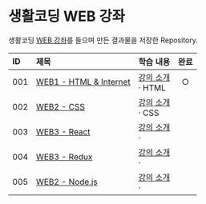 # 생활코딩 WEB 강좌

생활코딩 [WEB 강좌](https://opentutorials.org/course/3083)를 들으며 만든 결과물을 저장한 Repository.


|ID|제목|학습 내용|완료|
|:---|:---|:---|:---:|
|001|[WEB1 - HTML & Internet](https://github.com/hwahyeon/Web_Open/tree/main/WEB1%20-%20HTML%20%26%20Internet)|[강의 소개](https://opentutorials.org/course/3084)<br>· HTML|○|
|002|[WEB2 - CSS](https://github.com/hwahyeon/Web_Open/tree/main/WEB2%20-%20CSS)|[강의 소개](https://opentutorials.org/course/3086)<br>· CSS||
|003|[WEB3 - React]()|[강의 소개]()<br>· ||
|004|[WEB3 - Redux]()|[강의 소개]()<br>· ||
|005|[WEB2 - Node.js]()|[강의 소개]()<br>· ||
